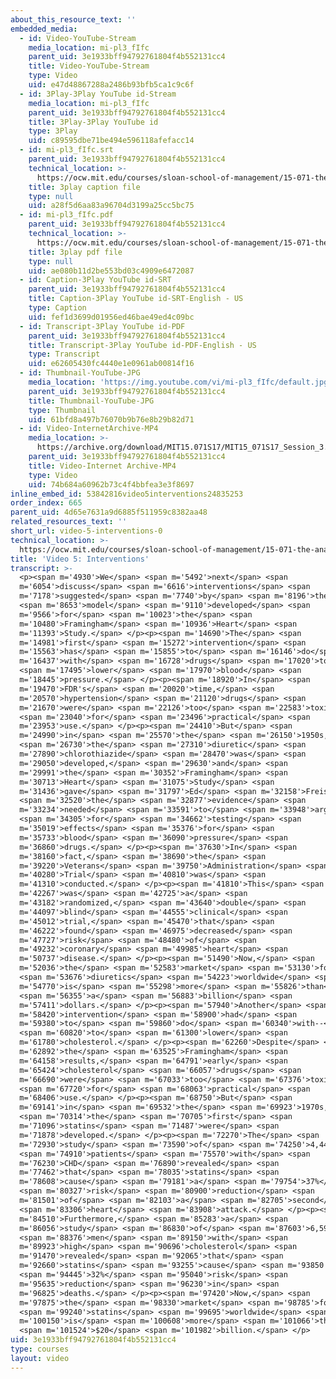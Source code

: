 ```yaml
---
about_this_resource_text: ''
embedded_media:
  - id: Video-YouTube-Stream
    media_location: mi-pl3_fIfc
    parent_uid: 3e1933bff94792761804f4b552131cc4
    title: Video-YouTube-Stream
    type: Video
    uid: e47d48867288a2486b93bfb5ca1c9c6f
  - id: 3Play-3Play YouTube id-Stream
    media_location: mi-pl3_fIfc
    parent_uid: 3e1933bff94792761804f4b552131cc4
    title: 3Play-3Play YouTube id
    type: 3Play
    uid: c89595dbe71be494e596118afefacc14
  - id: mi-pl3_fIfc.srt
    parent_uid: 3e1933bff94792761804f4b552131cc4
    technical_location: >-
      https://ocw.mit.edu/courses/sloan-school-of-management/15-071-the-analytics-edge-spring-2017/logistic-regression/the-framingham-heart-study-evaluating-risk-factors-to-save-lives/video-5-interventions/video-5-interventions-0/mi-pl3_fIfc.srt
    title: 3play caption file
    type: null
    uid: a28f5d6aa83a96704d3199a25cc5bc75
  - id: mi-pl3_fIfc.pdf
    parent_uid: 3e1933bff94792761804f4b552131cc4
    technical_location: >-
      https://ocw.mit.edu/courses/sloan-school-of-management/15-071-the-analytics-edge-spring-2017/logistic-regression/the-framingham-heart-study-evaluating-risk-factors-to-save-lives/video-5-interventions/video-5-interventions-0/mi-pl3_fIfc.pdf
    title: 3play pdf file
    type: null
    uid: ae080b11d2be553bd03c4909e6472087
  - id: Caption-3Play YouTube id-SRT
    parent_uid: 3e1933bff94792761804f4b552131cc4
    title: Caption-3Play YouTube id-SRT-English - US
    type: Caption
    uid: fef1d3699d01956ed46bae49ed4c09bc
  - id: Transcript-3Play YouTube id-PDF
    parent_uid: 3e1933bff94792761804f4b552131cc4
    title: Transcript-3Play YouTube id-PDF-English - US
    type: Transcript
    uid: e62605430fc4440e1e0961ab00814f16
  - id: Thumbnail-YouTube-JPG
    media_location: 'https://img.youtube.com/vi/mi-pl3_fIfc/default.jpg'
    parent_uid: 3e1933bff94792761804f4b552131cc4
    title: Thumbnail-YouTube-JPG
    type: Thumbnail
    uid: 61bfd8a497b76070b9b76e8b29b82d71
  - id: Video-InternetArchive-MP4
    media_location: >-
      https://archive.org/download/MIT15.071S17/MIT15_071S17_Session_3.3.09_300k.mp4
    parent_uid: 3e1933bff94792761804f4b552131cc4
    title: Video-Internet Archive-MP4
    type: Video
    uid: 74b684a60962b73c4f4bbfea3e3f8697
inline_embed_id: 53842816video5interventions24835253
order_index: 665
parent_uid: 4d65e7631a9d6885f511959c8382aa48
related_resources_text: ''
short_url: video-5-interventions-0
technical_location: >-
  https://ocw.mit.edu/courses/sloan-school-of-management/15-071-the-analytics-edge-spring-2017/logistic-regression/the-framingham-heart-study-evaluating-risk-factors-to-save-lives/video-5-interventions/video-5-interventions-0
title: 'Video 5: Interventions'
transcript: >-
  <p><span m='4930'>We</span> <span m='5492'>next</span> <span
  m='6054'>discuss</span> <span m='6616'>interventions</span> <span
  m='7178'>suggested</span> <span m='7740'>by</span> <span m='8196'>the</span>
  <span m='8653'>model</span> <span m='9110'>developed</span> <span
  m='9566'>for</span> <span m='10023'>the</span> <span
  m='10480'>Framingham</span> <span m='10936'>Heart</span> <span
  m='11393'>Study.</span> </p><p><span m='14690'>The</span> <span
  m='14981'>first</span> <span m='15272'>intervention</span> <span
  m='15563'>has</span> <span m='15855'>to</span> <span m='16146'>do</span> <span
  m='16437'>with</span> <span m='16728'>drugs</span> <span m='17020'>to</span>
  <span m='17495'>lower</span> <span m='17970'>blood</span> <span
  m='18445'>pressure.</span> </p><p><span m='18920'>In</span> <span
  m='19470'>FDR's</span> <span m='20020'>time,</span> <span
  m='20570'>hypertension</span> <span m='21120'>drugs</span> <span
  m='21670'>were</span> <span m='22126'>too</span> <span m='22583'>toxic</span>
  <span m='23040'>for</span> <span m='23496'>practical</span> <span
  m='23953'>use.</span> </p><p><span m='24410'>But</span> <span
  m='24990'>in</span> <span m='25570'>the</span> <span m='26150'>1950s,</span>
  <span m='26730'>the</span> <span m='27310'>diuretic</span> <span
  m='27890'>chlorothiazide</span> <span m='28470'>was</span> <span
  m='29050'>developed,</span> <span m='29630'>and</span> <span
  m='29991'>the</span> <span m='30352'>Framingham</span> <span
  m='30713'>Heart</span> <span m='31075'>Study</span> <span
  m='31436'>gave</span> <span m='31797'>Ed</span> <span m='32158'>Freis</span>
  <span m='32520'>the</span> <span m='32877'>evidence</span> <span
  m='33234'>needed</span> <span m='33591'>to</span> <span m='33948'>argue</span>
  <span m='34305'>for</span> <span m='34662'>testing</span> <span
  m='35019'>effects</span> <span m='35376'>for</span> <span
  m='35733'>blood</span> <span m='36090'>pressure</span> <span
  m='36860'>drugs.</span> </p><p><span m='37630'>In</span> <span
  m='38160'>fact,</span> <span m='38690'>the</span> <span
  m='39220'>Veterans</span> <span m='39750'>Administration</span> <span
  m='40280'>Trial</span> <span m='40810'>was</span> <span
  m='41310'>conducted.</span> </p><p><span m='41810'>This</span> <span
  m='42267'>was</span> <span m='42725'>a</span> <span
  m='43182'>randomized,</span> <span m='43640'>double</span> <span
  m='44097'>blind</span> <span m='44555'>clinical</span> <span
  m='45012'>trial,</span> <span m='45470'>that</span> <span
  m='46222'>found</span> <span m='46975'>decreased</span> <span
  m='47727'>risk</span> <span m='48480'>of</span> <span
  m='49232'>coronary</span> <span m='49985'>heart</span> <span
  m='50737'>disease.</span> </p><p><span m='51490'>Now,</span> <span
  m='52036'>the</span> <span m='52583'>market</span> <span m='53130'>for</span>
  <span m='53676'>diuretics</span> <span m='54223'>worldwide</span> <span
  m='54770'>is</span> <span m='55298'>more</span> <span m='55826'>than</span>
  <span m='56355'>a</span> <span m='56883'>billion</span> <span
  m='57411'>dollars.</span> </p><p><span m='57940'>Another</span> <span
  m='58420'>intervention</span> <span m='58900'>had</span> <span
  m='59380'>to</span> <span m='59860'>do</span> <span m='60340'>with--</span>
  <span m='60820'>to</span> <span m='61300'>lower</span> <span
  m='61780'>cholesterol.</span> </p><p><span m='62260'>Despite</span> <span
  m='62892'>the</span> <span m='63525'>Framingham</span> <span
  m='64158'>results,</span> <span m='64791'>early</span> <span
  m='65424'>cholesterol</span> <span m='66057'>drugs</span> <span
  m='66690'>were</span> <span m='67033'>too</span> <span m='67376'>toxic</span>
  <span m='67720'>for</span> <span m='68063'>practical</span> <span
  m='68406'>use.</span> </p><p><span m='68750'>But</span> <span
  m='69141'>in</span> <span m='69532'>the</span> <span m='69923'>1970s,</span>
  <span m='70314'>the</span> <span m='70705'>first</span> <span
  m='71096'>statins</span> <span m='71487'>were</span> <span
  m='71878'>developed.</span> </p><p><span m='72270'>The</span> <span
  m='72930'>study</span> <span m='73590'>of</span> <span m='74250'>4,444</span>
  <span m='74910'>patients</span> <span m='75570'>with</span> <span
  m='76230'>CHD</span> <span m='76890'>revealed</span> <span
  m='77462'>that</span> <span m='78035'>statins</span> <span
  m='78608'>cause</span> <span m='79181'>a</span> <span m='79754'>37%</span>
  <span m='80327'>risk</span> <span m='80900'>reduction</span> <span
  m='81501'>of</span> <span m='82103'>a</span> <span m='82705'>second</span>
  <span m='83306'>heart</span> <span m='83908'>attack.</span> </p><p><span
  m='84510'>Furthermore,</span> <span m='85283'>a</span> <span
  m='86056'>study</span> <span m='86830'>of</span> <span m='87603'>6,595</span>
  <span m='88376'>men</span> <span m='89150'>with</span> <span
  m='89923'>high</span> <span m='90696'>cholesterol</span> <span
  m='91470'>revealed</span> <span m='92065'>that</span> <span
  m='92660'>statins</span> <span m='93255'>cause</span> <span m='93850'>a</span>
  <span m='94445'>32%</span> <span m='95040'>risk</span> <span
  m='95635'>reduction</span> <span m='96230'>in</span> <span
  m='96825'>deaths.</span> </p><p><span m='97420'>Now,</span> <span
  m='97875'>the</span> <span m='98330'>market</span> <span m='98785'>for</span>
  <span m='99240'>statins</span> <span m='99695'>worldwide</span> <span
  m='100150'>is</span> <span m='100608'>more</span> <span m='101066'>than</span>
  <span m='101524'>$20</span> <span m='101982'>billion.</span> </p>
uid: 3e1933bff94792761804f4b552131cc4
type: courses
layout: video
---
```

